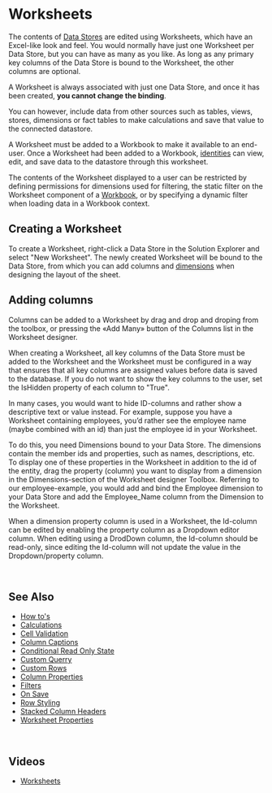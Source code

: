 
# Worksheets

The contents of [Data Stores](datastores.md) are edited using Worksheets, which have an Excel-like look and feel. You would normally have just one Worksheet per Data Store, but you can have as many as you like. As long as any primary key columns of the Data Store is bound to the Worksheet, the other columns are optional.

A Worksheet is always associated with just one Data Store, and once it has been created, **you cannot change the binding**.

You can however, include data from other sources such as tables, views, stores, dimensions or fact tables to make calculations and save that value to the connected datastore.

A Worksheet must be added to a Workbook to make it available to an end-user. Once a Worksheet had been added to a Workbook, [identities](accesscontrol/identities.md) can view, edit, and save data to the datastore through this worksheet.

The contents of the Worksheet displayed to a user can be restricted by defining permissions for dimensions used for filtering, the static filter on the Worksheet component of a [Workbook](workbooks.md), or by specifying a dynamic filter when loading data in a Workbook context.
<br/>

## Creating a Worksheet

To create a Worksheet, right-click a Data Store in the Solution Explorer and select "New Worksheet". The newly created Worksheet will be bound to the Data Store, from which you can add columns and [dimensions](./dimensions/index.md) when designing the layout of the sheet.
<br/>

## Adding columns

Columns can be added to a Worksheet by drag and drop and droping from the toolbox, or pressing the «Add Many» button of the Columns list in the Worksheet designer.

When creating a Worksheet, all key columns of the Data Store must be added to the Worksheet and the Worksheet must be configured in a way that ensures that all key columns are assigned values before data is saved to the database. If you do not want to show the key columns to the user, set the IsHidden property of each column to "True".

In many cases, you would want to hide ID-columns and rather show a descriptive text or value instead. For example, suppose you have a Worksheet containing employees, you’d rather see the employee name (maybe combined with an id) than just the employee id in your Worksheet.

To do this, you need Dimensions bound to your Data Store. The dimensions contain the member ids and properties, such as names, descriptions, etc. To display one of these properties in the Worksheet in addition to the id of the entity, drag the property (column) you want to display from a dimension in the Dimensions-section of the Worksheet designer Toolbox.
Referring to our employee-example, you would add and bind the Employee dimension to your Data Store and add the Employee_Name column from the Dimension to the Worksheet.

When a dimension property column is used in a Worksheet, the Id-column can be edited by enabling the property column as a Dropdown editor column. When editing using a DrodDown column, the Id-column should be read-only, since editing the Id-column will not update the value in the Dropdown/property column.

<br/>

## See Also

- [How to's](worksheets/howto.md)
- [Calculations](worksheets/calculations.md)
- [Cell Validation](worksheets/cellvalidation.md)
- [Column Captions](worksheets/colcaptions.md)
- [Conditional Read Only State](worksheets/conditcellreadonly.md)
- [Custom Querry](worksheets/customquery.md)
- [Custom Rows](worksheets/customrows.md)
- [Column Properties](worksheets/columnproperties.md)
- [Filters](worksheets/filters.md)
- [On Save](worksheets/onsave.md)
- [Row Styling](worksheets/rowstyling.md)
- [Stacked Column Headers](worksheets/stackedcolhead.md)
- [Worksheet Properties](worksheets/wproperties.md)

<br/>

## Videos

- [Worksheets](../videos/worksheet.md)
